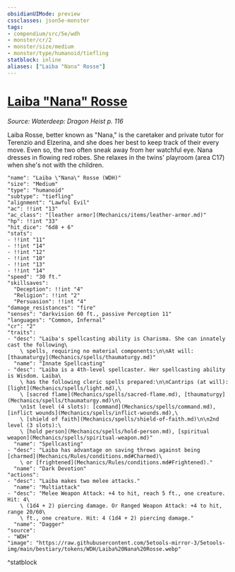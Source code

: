 ```yaml
---
obsidianUIMode: preview
cssclasses: json5e-monster
tags:
- compendium/src/5e/wdh
- monster/cr/2
- monster/size/medium
- monster/type/humanoid/tiefling
statblock: inline
aliases: ["Laiba "Nana" Rosse"]
---
```

# [Laiba "Nana" Rosse](Mechanics\bestiary\npc/laiba-nana-rosse-wdh.md)
*Source: Waterdeep: Dragon Heist p. 116*  

Laiba Rosse, better known as "Nana," is the caretaker and private tutor for Terenzio and Elzerina, and she does her best to keep track of their every move. Even so, the two often sneak away from her watchful eye. Nana dresses in flowing red robes. She relaxes in the twins' playroom (area C17) when she's not with the children.

```statblock
"name": "Laiba \"Nana\" Rosse (WDH)"
"size": "Medium"
"type": "humanoid"
"subtype": "tiefling"
"alignment": "Lawful Evil"
"ac": !!int "13"
"ac_class": "[leather armor](Mechanics/items/leather-armor.md)"
"hp": !!int "33"
"hit_dice": "6d8 + 6"
"stats":
- !!int "11"
- !!int "14"
- !!int "12"
- !!int "10"
- !!int "13"
- !!int "14"
"speed": "30 ft."
"skillsaves":
  "Deception": !!int "4"
  "Religion": !!int "2"
  "Persuasion": !!int "4"
"damage_resistances": "fire"
"senses": "darkvision 60 ft., passive Perception 11"
"languages": "Common, Infernal"
"cr": "2"
"traits":
- "desc": "Laiba's spellcasting ability is Charisma. She can innately cast the following\
    \ spells, requiring no material components:\n\nAt will: [thaumaturgy](Mechanics/spells/thaumaturgy.md)"
  "name": "Innate Spellcasting"
- "desc": "Laiba is a 4th-level spellcaster. Her spellcasting ability is Wisdom. Laiba\
    \ has the following cleric spells prepared:\n\nCantrips (at will): [light](Mechanics/spells/light.md),\
    \ [sacred flame](Mechanics/spells/sacred-flame.md), [thaumaturgy](Mechanics/spells/thaumaturgy.md)\n\
    \n1st level (4 slots): [command](Mechanics/spells/command.md), [inflict wounds](Mechanics/spells/inflict-wounds.md),\
    \ [shield of faith](Mechanics/spells/shield-of-faith.md)\n\n2nd level (3 slots):\
    \ [hold person](Mechanics/spells/hold-person.md), [spiritual weapon](Mechanics/spells/spiritual-weapon.md)"
  "name": "Spellcasting"
- "desc": "Laiba has advantage on saving throws against being [charmed](Mechanics/Rules/conditions.md#Charmed)\
    \ or [frightened](Mechanics/Rules/conditions.md#Frightened)."
  "name": "Dark Devotion"
"actions":
- "desc": "Laiba makes two melee attacks."
  "name": "Multiattack"
- "desc": "Melee Weapon Attack: +4 to hit, reach 5 ft., one creature. Hit: 4\
    \ (1d4 + 2) piercing damage. Or Ranged Weapon Attack: +4 to hit, range 20/60\
    \ ft., one creature. Hit: 4 (1d4 + 2) piercing damage."
  "name": "Dagger"
"source":
- "WDH"
"image": "https://raw.githubusercontent.com/5etools-mirror-3/5etools-img/main/bestiary/tokens/WDH/Laiba%20Nana%20Rosse.webp"
```
^statblock